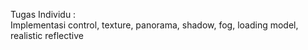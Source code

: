 Tugas Individu :\
Implementasi control, texture, panorama, shadow, fog, loading model, realistic reflective
